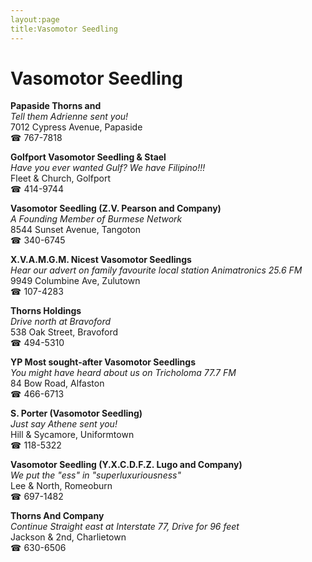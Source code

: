 ```yaml
---
layout:page
title:Vasomotor Seedling
---
```

# Vasomotor Seedling

**Papaside Thorns and**  
_Tell them Adrienne sent you!_  
7012 Cypress Avenue, Papaside  
☎ 767-7818



**Golfport Vasomotor Seedling & Stael**  
_Have you ever wanted Gulf? We have Filipino!!!_  
Fleet & Church, Golfport  
☎ 414-9744



**Vasomotor Seedling (Z.V. Pearson and Company)**  
_A Founding Member of Burmese Network_  
8544 Sunset Avenue, Tangoton  
☎ 340-6745



**X.V.A.M.G.M. Nicest Vasomotor Seedlings**  
_Hear our advert on family favourite local station Animatronics 25.6 FM_  
9949 Columbine Ave, Zulutown  
☎ 107-4283



**Thorns Holdings**  
_Drive north at Bravoford_  
538 Oak Street, Bravoford  
☎ 494-5310



**YP Most sought-after Vasomotor Seedlings**  
_You might have heard about us on Tricholoma 77.7 FM_  
84 Bow Road, Alfaston  
☎ 466-6713



**S. Porter (Vasomotor Seedling)**  
_Just say Athene sent you!_  
Hill & Sycamore, Uniformtown  
☎ 118-5322



**Vasomotor Seedling (Y.X.C.D.F.Z. Lugo and Company)**  
_We put the "ess" in "superluxuriousness"_  
Lee & North, Romeoburn  
☎ 697-1482



**Thorns And Company**  
_Continue Straight east at Interstate 77, Drive for 96 feet_  
Jackson & 2nd, Charlietown  
☎ 630-6506



